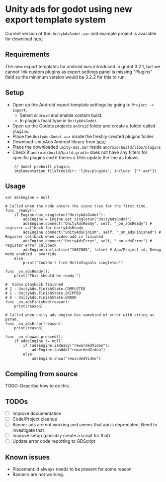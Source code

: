 # Unity ads for godot using new export template system

Current version of the `UnityAdsGodot.aar` and example project is available for download [here](https://drive.google.com/drive/folders/1-Hvndx5IQzCcskAWwRClNfgGxzfG--AD?usp=sharing)

## Requirements

The new export templates for android was introduced in godot 3.2.1, but we cannot link custom plugins as export settings panel is missing "Plugins" field so the minimum version would be 3.2.2 for this to run.

## Setup

- Open up the Android export template settings by going to `Project -> Export`. 
  - Select `Android` and enable costom build. 
  - In plugins feald type in `UnityAdsGodot`. 
- Open up the Godots projects `android` folder and create a folder called `plugins`. 
- Place the `UnityAdsGodot.aar` inside the freshly created plugins folder. 
- Download UnityAds Android library from [here](https://github.com/Unity-Technologies/unity-ads-android/releases)
- Place the downloaded `unity-ads.aar` inside `android/build/libs/plugins`
- Check if `android/build/build.gradle` does not have any filters for specific plugins and if theres a filter update the line as folows 

```
    // Godot prebuilt plugins
    implementation fileTree(dir: 'libs/plugins', include: ["*.aar"])
```

## Usage

```
var adsEngine = null

# Called when the node enters the scene tree for the first time.
func _ready():
	if Engine.has_singleton("UnityAdsGodot"):
		adsEngine = Engine.get_singleton("UnityAdsGodot")
		adsEngine.connect("UnityAdsReady", self, "_on_adsReady") # register callback for UnityAdsReady
		adsEngine.connect("UnityAdsFinish", self, "_on_adsFinished") # Register callback when video add is finished
        adsEngine.connect("UnityAdsError", self, "_on_adsError") # register error callback
		adsEngine.initialise("1687685", false) # App/Project id, Debug mode enabled - override
	else:
		print("Couldn't find HelloSignals singleton")

func _on_adsReady():
	print("This should be ready.")

#  Video playback finished
# 2 - UnityAds.FinishState.COMPLETED
# 1 - UnityAds.FinishState.SKIPPED
# 0 - UnityAds.FinishState.ERROR
func _on_adsFinished(reason):
	print(reason)

# Called when unity ads engine has somekind of error with string as param.
func _on_adsError(reason):
    print(reason)

func _on_showad_pressed():
	if addsEngine != null:
		if !adsEngine.isReady("rewardedVideo"):
			adsEngine.loadAd("rewardedVideo")
		else:
			adsEngine.show("rewardedVideo")
```

## Compiling from source

TODO: Describe how to do this.

## TODOs

- [ ] Improve documentation
- [ ] Code/Project cleanup
- [ ] Banner ads are not working and seems that api is deprecated. Need to investigate that
- [ ] Improve setup (possibly create a script for that)
- [ ] Update error code reporting to GDScript

## Known issues

- Placement id always needs to be present for some reason
- Banners are not working.
